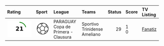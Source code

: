 | Rating                                                                                                                                 | Sport                                                                                                        | League                                 | Teams                           |   Status | Score   | TV Listing                                               |
|:---------------------------------------------------------------------------------------------------------------------------------------|:-------------------------------------------------------------------------------------------------------------|:---------------------------------------|:--------------------------------|---------:|:--------|:---------------------------------------------------------|
| <img src="https://raw.githubusercontent.com/BlakeDuncan25/Donut-SVG-Ratings/bac4e4a278175106499642192132b1786a9aec38/21.svg" alt="21"> | <img src="https://raw.githubusercontent.com/BlakeDuncan25/Donut-SVG-Ratings/master/soccer.png" alt="Soccer"> | PARAGUAY<br>Copa de Primera - Clausura | Sportivo Trinidense<br>Ameliano |       29 | 1<br>0  | <a href="https://watch.fanatiz.com/channels">Fanatiz</a> |
